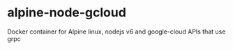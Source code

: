 # alpine-node-gcloud
Docker container for Alpine linux, nodejs v6 and google-cloud APIs that use grpc
